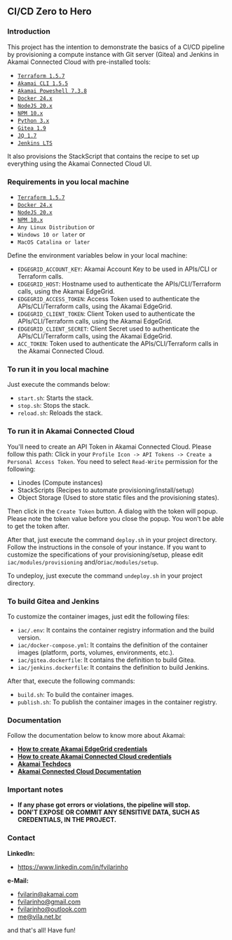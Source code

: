 ## CI/CD Zero to Hero

### Introduction
This project has the intention to demonstrate the basics of a CI/CD pipeline by provisioning a compute instance with 
Git server (Gitea) and Jenkins in Akamai Connected Cloud with pre-installed tools:

- [`Terraform 1.5.7`](https://terraform.io)
- [`Akamai CLI 1.5.5`](https://github.com/akamai/cli)
- [`Akamai Poweshell 7.3.8`](https://github.com/akamai/akamaipowershell)
- [`Docker 24.x`](https://www.docker.com)
- [`NodeJS 20.x`](https://nodejs.org)
- [`NPM 10.x`](https://www.npmjs.com)
- [`Python 3.x`](https://www.python.org/)
- [`Gitea 1.9`](https://gitea.com)
- [`JQ 1.7`](https://jqlang.github.io/jq/)
- [`Jenkins LTS`](https://jenkins.io)

It also provisions the StackScript that contains the recipe to set up everything using the Akamai Connected Cloud UI.

### Requirements in you local machine
- [`Terraform 1.5.7`](https://terraform.io)
- [`Docker 24.x`](https://www.docker.com)
- [`NodeJS 20.x`](https://nodejs.org)
- [`NPM 10.x`](https://www.npmjs.com)
- `Any Linux Distribution` or
- `Windows 10 or later` or
- `MacOS Catalina or later`

Define the environment variables below in your local machine:
- `EDGEGRID_ACCOUNT_KEY`: Akamai Account Key to be used in APIs/CLI or Terraform calls.
- `EDGEGRID_HOST`: Hostname used to authenticate the APIs/CLI/Terraform calls, using the Akamai EdgeGrid.
- `EDGEGRID_ACCESS_TOKEN`: Access Token used to authenticate the APIs/CLI/Terraform calls, using the Akamai EdgeGrid.
- `EDGEGRID_CLIENT_TOKEN`: Client Token used to authenticate the APIs/CLI/Terraform calls, using the Akamai EdgeGrid.
- `EDGEGRID_CLIENT_SECRET`: Client Secret used to authenticate the APIs/CLI/Terraform calls, using the Akamai EdgeGrid.
- `ACC_TOKEN`: Token used to authenticate the APIs/CLI/Terraform calls in the Akamai Connected Cloud.

### To run it in you local machine

Just execute the commands below:

- `start.sh`: Starts the stack.
- `stop.sh`: Stops the stack.
- `reload.sh`: Reloads the stack.

### To run it in Akamai Connected Cloud

You'll need to create an API Token in Akamai Connected Cloud. Please follow this path: Click in your
`Profile Icon -> API Tokens -> Create a Personal Access Token`. You need to select `Read-Write` permission for the 
following:

- Linodes (Compute instances)
- StackScripts (Recipes to automate provisioning/install/setup)
- Object Storage (Used to store static files and the provisioning states).

Then click in the `Create Token` button. A dialog with the token will popup. Please note the token value before you 
close the popup. You won't be able to get the token after.

After that, just execute the command `deploy.sh` in your project directory. Follow the instructions in the console of
your instance. If you want to customize the specifications of your provisioning/setup, please edit 
`iac/modules/provisioning` and/or`iac/modules/setup`.

To undeploy, just execute the command `undeploy.sh` in your project directory.

### To build Gitea and Jenkins

To customize the container images, just edit the following files:

- `iac/.env`: It contains the container registry information and the build version.
- `iac/docker-compose.yml`: It contains the definition of the container images (platform, ports, volumes, environments, 
etc.).
- `iac/gitea.dockerfile`: It contains the definition to build Gitea.
- `iac/jenkins.dockerfile`: It contains the definition to build Jenkins.

After that, execute the following commands:

- `build.sh`: To build the container images.
- `publish.sh`: To publish the container images in the container registry.

### Documentation

Follow the documentation below to know more about Akamai:

- [**How to create Akamai EdgeGrid credentials**](https://techdocs.akamai.com/developer/docs/make-your-first-api-call)
- [**How to create Akamai Connected Cloud credentials**](https://www.linode.com/docs/api)
- [**Akamai Techdocs**](https://techdocs.akamai.com)
- [**Akamai Connected Cloud Documentation**](https://www.linode.com/docs/)

### Important notes
- **If any phase got errors or violations, the pipeline will stop.**
- **DON'T EXPOSE OR COMMIT ANY SENSITIVE DATA, SUCH AS CREDENTIALS, IN THE PROJECT.**

### Contact
**LinkedIn:**
- https://www.linkedin.com/in/fvilarinho

**e-Mail:**
- fvilarin@akamai.com
- fvilarinho@gmail.com
- fvilarinho@outlook.com
- me@vila.net.br

and that's all! Have fun!